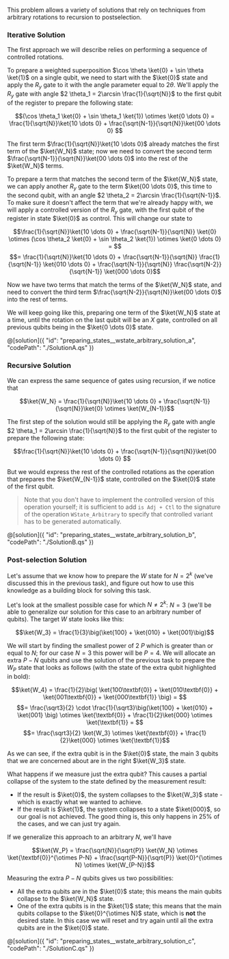 This problem allows a variety of solutions that rely on techniques from arbitrary rotations to recursion to postselection. 

### Iterative Solution

The first approach we will describe relies on performing a sequence of controlled rotations.

To prepare a weighted superposition $\cos \theta \ket{0} + \sin \theta \ket{1}$ on a single qubit, we need to start with the $\ket{0}$ state and apply the $R_y$ gate to it with the angle parameter equal to $2 \theta$. 
We'll apply the $R_y$ gate with angle $2 \theta_1 = 2\arcsin \frac{1}{\sqrt{N}}$ to the first qubit of the register to prepare the following state:

$$(\cos \theta_1 \ket{0} + \sin \theta_1 \ket{1}) \otimes \ket{0 \dots 0} = \frac{1}{\sqrt{N}}\ket{10 \dots 0} + \frac{\sqrt{N-1}}{\sqrt{N}}\ket{00 \dots 0} $$

The first term $\frac{1}{\sqrt{N}}\ket{10 \dots 0}$ already matches the first term of the $\ket{W_N}$ state; now we need to convert the second term $\frac{\sqrt{N-1}}{\sqrt{N}}\ket{00 \dots 0}$ into the rest of the $\ket{W_N}$ terms.

To prepare a term that matches the second term of the $\ket{W_N}$ state, we can apply another $R_y$ gate to the term $\ket{00 \dots 0}$, this time to the second qubit, with an angle $2 \theta_2 = 2\arcsin \frac{1}{\sqrt{N-1}}$.
To make sure it doesn't affect the term that we're already happy with, we will apply a controlled version of the $R_y$ gate, with the first qubit of the register in state $\ket{0}$ as control.
This will change our state to

$$\frac{1}{\sqrt{N}}\ket{10 \dots 0} + \frac{\sqrt{N-1}}{\sqrt{N}} \ket{0} \otimes (\cos \theta_2 \ket{0} + \sin \theta_2 \ket{1}) \otimes \ket{0 \dots 0} = $$
$$= \frac{1}{\sqrt{N}}\ket{10 \dots 0} + \frac{\sqrt{N-1}}{\sqrt{N}} \frac{1}{\sqrt{N-1}} \ket{010 \dots 0} + \frac{\sqrt{N-1}}{\sqrt{N}} \frac{\sqrt{N-2}}{\sqrt{N-1}} \ket{000 \dots 0}$$

Now we have two terms that match the terms of the $\ket{W_N}$ state, and need to convert the third term $\frac{\sqrt{N-2}}{\sqrt{N}}\ket{00 \dots 0}$ into the rest of terms.

We will keep going like this, preparing one term of the $\ket{W_N}$ state at a time, until the rotation on the last qubit will be an $X$ gate, controlled on all previous qubits being in the $\ket{0 \dots 0}$ state.

@[solution]({
    "id": "preparing_states__wstate_arbitrary_solution_a",
    "codePath": "./SolutionA.qs"
})

### Recursive Solution

We can express the same sequence of gates using recursion, if we notice that 

$$\ket{W_N} = \frac{1}{\sqrt{N}}\ket{10 \dots 0} + \frac{\sqrt{N-1}}{\sqrt{N}}\ket{0} \otimes \ket{W_{N-1}}$$

The first step of the solution would still be applying the $R_y$ gate with angle $2 \theta_1 = 2\arcsin \frac{1}{\sqrt{N}}$ to the first qubit of the register to prepare the following state:

$$\frac{1}{\sqrt{N}}\ket{10 \dots 0} + \frac{\sqrt{N-1}}{\sqrt{N}}\ket{00 \dots 0} $$

But we would express the rest of the controlled rotations as the operation that prepares the $\ket{W_{N-1}}$ state, controlled on the $\ket{0}$ state of the first qubit.

> Note that you don't have to implement the controlled version of this operation yourself; it is sufficient to add `is Adj + Ctl` to the signature of the operation `WState_Arbitrary` to specify that controlled variant has to be generated automatically.

@[solution]({
    "id": "preparing_states__wstate_arbitrary_solution_b",
    "codePath": "./SolutionB.qs"
})

### Post-selection Solution

Let's assume that we know how to prepare the $W$ state for $N = 2^k$ (we've discussed this in the previous task), and figure out how to use this knowledge as a building block for solving this task.

Let's look at the smallest possible case for which $N \neq 2^k$: $N = 3$ (we'll be able to generalize our solution for this case to an arbitrary number of qubits). The target $W$ state looks like this:  

$$\ket{W_3} = \frac{1}{3}\big(\ket{100} + \ket{010} + \ket{001}\big)$$

We will start by finding the smallest power of 2 $P$ which is greater than or equal to $N$; for our case $N = 3$ this power will be $P = 4$. We will allocate an extra $P - N$ qubits and use the solution of the previous task to prepare the $W_P$ state that looks as follows (with the state of the extra qubit highlighted in bold):  

$$\ket{W_4} = \frac{1}{2}\big( \ket{100\textbf{0}} + \ket{010\textbf{0}} + \ket{001\textbf{0}} + \ket{000\textbf{1}} \big) = $$
$$= \frac{\sqrt3}{2} \cdot \frac{1}{\sqrt3}\big(\ket{100} + \ket{010} + \ket{001} \big) \otimes \ket{\textbf{0}} + \frac{1}{2}\ket{000} \otimes \ket{\textbf{1}} = $$
$$= \frac{\sqrt3}{2} \ket{W_3} \otimes \ket{\textbf{0}} + \frac{1}{2}\ket{000} \otimes \ket{\textbf{1}}$$

As we can see, if the extra qubit is in the $\ket{0}$ state, the main 3 qubits that we are concerned about are in the right $\ket{W_3}$ state. 

What happens if we measure just the extra qubit? This causes a partial collapse of the system to the state defined by the measurement result:
* If the result is $\ket{0}$, the system collapses to the $\ket{W_3}$ state - which is exactly what we wanted to achieve.
* If the result is $\ket{1}$, the system collapses to a state $\ket{000}$, so our goal is not achieved. The good thing is, this only happens in 25% of the cases, and we can just try again.

If we generalize this approach to an arbitrary $N$, we'll have 

$$\ket{W_P} = \frac{\sqrt{N}}{\sqrt{P}} \ket{W_N} \otimes \ket{\textbf{0}}^{\otimes P-N} + \frac{\sqrt{P-N}}{\sqrt{P}} \ket{0}^{\otimes N} \otimes \ket{W_{P-N}}$$

Measuring the extra $P-N$ qubits gives us two possibilities:
* All the extra qubits are in the $\ket{0}$ state; this means the main qubits collapse to the $\ket{W_N}$ state. 
* One of the extra qubits is in the $\ket{1}$ state; this means that the main qubits collapse to the $\ket{0}^{\otimes N}$ state, which is **not** the desired state. In this case we will reset and try again until all the extra qubits are in the $\ket{0}$ state.

@[solution]({
    "id": "preparing_states__wstate_arbitrary_solution_c",
    "codePath": "./SolutionC.qs"
})
